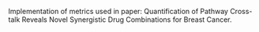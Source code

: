 Implementation of metrics used in paper: Quantification of Pathway Cross-talk
Reveals Novel Synergistic Drug Combinations for Breast Cancer.
